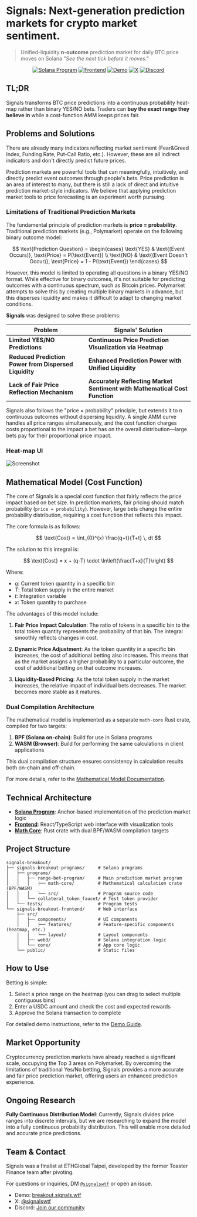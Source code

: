 # Signals: Next-generation prediction markets for crypto market sentiment.

> Unified-liquidity **n‑outcome** prediction market for daily BTC price moves on Solana
> _"See the next tick before it moves."_

<div align="center">

<a href="https://github.com/signals-protocol/signals-breakout-programs"><img src="https://img.shields.io/badge/Solana_Program-9945FF?style=for-the-badge&logo=solana&logoColor=white&labelColor=505050" alt="Solana Program" /></a>
<a href="https://github.com/signals-protocol/signals-breakout-frontend"><img src="https://img.shields.io/badge/Frontend-61DAFB?style=for-the-badge&logo=react&logoColor=white&labelColor=505050" alt="Frontend" /></a>
<a href="https://breakout.signals.wtf"><img src="https://img.shields.io/badge/Live_Demo-FF4785?style=for-the-badge&logo=storybook&logoColor=white&labelColor=505050" alt="Demo" /></a>
<a href="https://x.com/signalswtf"><img src="https://img.shields.io/badge/Follow-000000?style=for-the-badge&logo=x&logoColor=white&labelColor=505050" alt="X" /></a>
<a href="https://discord.gg/pEqJUbXDA6"><img src="https://img.shields.io/badge/Join_Discord-5865F2?style=for-the-badge&logo=discord&logoColor=white&labelColor=505050" alt="Discord" /></a>

</div>

## TL;DR

Signals transforms BTC price predictions into a continuous probability heat-map rather than binary YES/NO bets. Traders can **buy the exact range they believe in** while a cost-function AMM keeps prices fair.

## Problems and Solutions

There are already many indicators reflecting market sentiment (Fear&Greed Index, Funding Rate, Put-Call Ratio, etc.). However, these are all indirect indicators and don't directly predict future prices.

Prediction markets are powerful tools that can meaningfully, intuitively, and directly predict event outcomes through people's bets. Price prediction is an area of interest to many, but there is still a lack of direct and intuitive prediction market-style indicators. We believe that applying prediction market tools to price forecasting is an experiment worth pursuing.

### Limitations of Traditional Prediction Markets

The fundamental principle of prediction markets is **price = probability**. Traditional prediction markets (e.g., Polymarket) operate on the following binary outcome model:

$$
\text{Prediction Question} = \begin{cases}
\text{YES} & \text{(Event Occurs)}, \text{Price} = P(\text{Event}) \\
\text{NO} & \text{(Event Doesn't Occur)}, \text{Price} = 1 - P(\text{Event})
\end{cases}
$$

However, this model is limited to operating all questions in a binary YES/NO format. While effective for binary outcomes, it's not suitable for predicting outcomes with a continuous spectrum, such as Bitcoin prices. Polymarket attempts to solve this by creating multiple binary markets in advance, but this disperses liquidity and makes it difficult to adapt to changing market conditions.

**Signals** was designed to solve these problems:

| Problem                                               | Signals' Solution                                                          |
| ----------------------------------------------------- | -------------------------------------------------------------------------- |
| **Limited YES/NO Predictions**                        | **Continuous Price Prediction Visualization via Heatmap**                  |
| **Reduced Prediction Power from Dispersed Liquidity** | **Enhanced Prediction Power with Unified Liquidity**                       |
| **Lack of Fair Price Reflection Mechanism**           | **Accurately Reflecting Market Sentiment with Mathematical Cost Function** |

Signals also follows the "price = probability" principle, but extends it to n continuous outcomes without dispersing liquidity. A single AMM curve handles all price ranges simultaneously, and the cost function charges costs proportional to the impact a bet has on the overall distribution—large bets pay for their proportional price impact.

### Heat‑map UI

![Screenshot](https://github.com/user-attachments/assets/93bc57d5-0eb6-4e0d-ade2-3030a0f8acd3)

## Mathematical Model (Cost Function)

The core of Signals is a special cost function that fairly reflects the price impact based on bet size. In prediction markets, fair pricing should match probability (`price = probability`). However, large bets change the entire probability distribution, requiring a cost function that reflects this impact.

The core formula is as follows:

$$
\text{Cost} = \int_{0}^{x} \frac{q+t}{T+t} \, dt
$$

The solution to this integral is:

$$
\text{Cost} = x + (q-T) \cdot \ln\left(\frac{T+x}{T}\right)
$$

Where:

- $q$: Current token quantity in a specific bin
- $T$: Total token supply in the entire market
- $t$: Integration variable
- $x$: Token quantity to purchase

The advantages of this model include:

1. **Fair Price Impact Calculation**: The ratio of tokens in a specific bin to the total token quantity represents the probability of that bin. The integral smoothly reflects changes in cost.

2. **Dynamic Price Adjustment**: As the token quantity in a specific bin increases, the cost of additional betting also increases. This means that as the market assigns a higher probability to a particular outcome, the cost of additional betting on that outcome increases.

3. **Liquidity-Based Pricing**: As the total token supply in the market increases, the relative impact of individual bets decreases. The market becomes more stable as it matures.

### Dual Compilation Architecture

The mathematical model is implemented as a separate `math-core` Rust crate, compiled for two targets:

1. **BPF (Solana on-chain)**: Build for use in Solana programs
2. **WASM (Browser)**: Build for performing the same calculations in client applications

This dual compilation structure ensures consistency in calculation results both on-chain and off-chain.

For more details, refer to the [Mathematical Model Documentation](https://github.com/signals-protocol/signals-breakout-programs/blob/main/docs/math.md).

## Technical Architecture

- [**Solana Program**](https://github.com/signals-protocol/signals-breakout-programs): Anchor-based implementation of the prediction market logic
- [**Frontend**](https://github.com/signals-protocol/signals-breakout-frontend): React/TypeScript web interface with visualization tools
- [**Math Core**](https://github.com/signals-protocol/signals-breakout-programs/tree/main/programs/range-bet-program/math-core): Rust crate with dual BPF/WASM compilation targets

## Project Structure

```
signals-breakout/
├── signals-breakout-programs/     # Solana programs
│   ├── programs/
│   │   ├── range-bet-program/     # Main prediction market program
│   │   │   ├── math-core/         # Mathematical calculation crate (BPF/WASM)
│   │   │   └── src/               # Program source code
│   │   └── collateral_token_faucet/ # Test token provider
│   └── tests/                     # Program tests
└── signals-breakout-frontend/     # Web interface
    ├── src/
    │   ├── components/            # UI components
    │   │   ├── features/          # Feature-specific components (heatmap, etc.)
    │   │   └── layout/            # Layout components
    │   ├── web3/                  # Solana integration logic
    │   └── core/                  # App core logic
    └── public/                    # Static files
```

## How to Use

Betting is simple:

1. Select a price range on the heatmap (you can drag to select multiple contiguous bins)
2. Enter a USDC amount and check the cost and expected rewards
3. Approve the Solana transaction to complete

For detailed demo instructions, refer to the [Demo Guide](./DEMO_GUIDE.md).

## Market Opportunity

Cryptocurrency prediction markets have already reached a significant scale, occupying the Top 3 areas on Polymarket. By overcoming the limitations of traditional Yes/No betting, Signals provides a more accurate and fair price prediction market, offering users an enhanced prediction experience.

## Ongoing Research

**Fully Continuous Distribution Model**: Currently, Signals divides price ranges into discrete intervals, but we are researching to expand the model into a fully continuous probability distribution. This will enable more detailed and accurate price predictions.

## Team & Contact

Signals was a finalist at ETHGlobal Taipei, developed by the former Toaster Finance team after pivoting.

For questions or inquiries, DM [`@signalswtf`](https://x.com/signalswtf) or open an issue.

- Demo: [breakout.signals.wtf](https://breakout.signals.wtf)
- X: [@signalswtf](https://x.com/signalswtf)
- Discord: [Join our community](https://discord.gg/pEqJUbXDA6)
